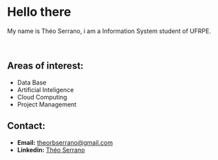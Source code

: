 # Hello there

My name is Théo Serrano, i am a Information System student of UFRPE.

<br>

## Areas of interest:

- Data Base
- Artificial Inteligence
- Cloud Computing
- Project Management

## Contact:

- **Email:** theorbserrano@gmail.com
- **Linkedin:** [Théo Serrano](https://www.linkedin.com/in/théo-serrano-94862b371/)
